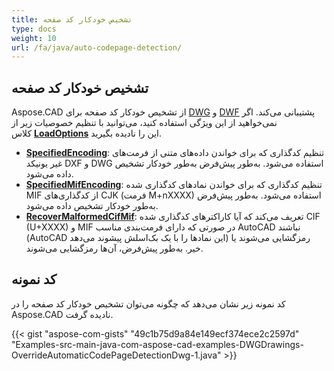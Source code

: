 ```yaml
---
title: تشخیص خودکار کد صفحه
type: docs
weight: 10
url: /fa/java/auto-codepage-detection/
---
```


## **تشخیص خودکار کد صفحه**

Aspose.CAD از تشخیص خودکار کد صفحه برای [DWG](https://docs.fileformat.com/cad/dwg/) و [DWF](https://docs.fileformat.com/cad/dwf/) پشتیبانی می‌کند. اگر نمی‌خواهید از این ویژگی استفاده کنید، می‌توانید با تنظیم خصوصیات زیر از کلاس [**LoadOptions**](https://reference.aspose.com/cad/java/com.aspose.cad/LoadOptions) این را نادیده بگیرید.

- [**SpecifiedEncoding**](https://reference.aspose.com/cad/java/com.aspose.cad/LoadOptions#setSpecifiedEncoding-int-): تنظیم کدگذاری که برای خواندن داده‌های متنی از فرمت‌های غیر یونیکد DXF و DWG استفاده می‌شود. به‌طور پیش‌فرض به‌طور خودکار تشخیص داده می‌شود.
- [**SpecifiedMifEncoding**](https://reference.aspose.com/cad/java/com.aspose.cad/LoadOptions#setSpecifiedMifEncoding-int-): تنظیم کدگذاری که برای خواندن نمادهای کدگذاری شده MIF از کدگذاری‌های CJK (فرمت M+nXXXX) استفاده می‌شود. به‌طور پیش‌فرض به‌طور خودکار تشخیص داده می‌شود.
- [**RecoverMalformedCifMif**](https://reference.aspose.com/cad/java/com.aspose.cad/LoadOptions#setRecoverMalformedCifMif-boolean-): تعریف می‌کند که آیا کاراکترهای کدگذاری شده CIF (U+XXXX) و MIF در صورتی که دارای فرمت‌بندی مناسب AutoCAD نباشند (AutoCAD این نمادها را با یک بک‌اسلش پیشوند می‌دهد) رمزگشایی می‌شوند یا خیر. به‌طور پیش‌فرض، آن‌ها رمزگشایی می‌شوند.

## کد نمونه

کد نمونه زیر نشان می‌دهد که چگونه می‌توان تشخیص خودکار کد صفحه را در Aspose.CAD نادیده گرفت.

{{< gist "aspose-com-gists" "49c1b75d9a84e149ecf374ece2c2597d" "Examples-src-main-java-com-aspose-cad-examples-DWGDrawings-OverrideAutomaticCodePageDetectionDwg-1.java" >}}

